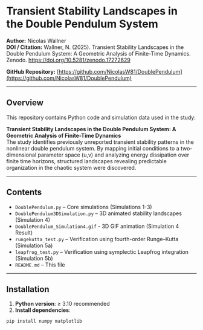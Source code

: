 # Transient Stability Landscapes in the Double Pendulum System

**Author:** Nicolas Wallner  
**DOI / Citation:** Wallner, N. (2025). Transient Stability Landscapes in the Double Pendulum System: A Geometric Analysis of Finite-Time Dynamics. Zenodo. https://doi.org/10.5281/zenodo.17272629

**GitHub Repository:** [https://github.com/NicolasW81/DoublePendulum](https://github.com/NicolasW81/DoublePendulum)

---

## Overview
This repository contains Python code and simulation data used in the study:

**Transient Stability Landscapes in the Double Pendulum System: A Geometric Analysis of Finite-Time Dynamics**  
The study identifies previously unreported transient stability patterns in the nonlinear double pendulum system. By mapping initial conditions to a two-dimensional parameter space (u,v) and analyzing energy dissipation over finite time horizons, structured landscapes revealing predictable organization in the chaotic system were discovered.

---

## Contents

- `DoublePendulum.py` – Core simulations (Simulations 1-3)  
- `DoublePendulum3DSimulation.py` – 3D animated stability landscapes (Simulation 4)
- `DoublePendulum_Simulation4.gif` - 3D GIF animation (Simulation 4 Result)
- `rungekutta_test.py` – Verification using fourth-order Runge–Kutta (Simulation 5a)  
- `leapfrog_test.py` – Verification using symplectic Leapfrog integration (Simulation 5b) 
- `README.md` – This file

---

## Installation

1. **Python version**: ≥ 3.10 recommended  
2. **Install dependencies**:

```bash
pip install numpy matplotlib

